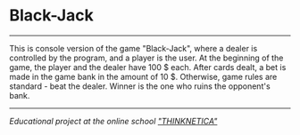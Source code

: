 # Black-Jack
___
This is console version of the game "Black-Jack", where a dealer is controlled by the program, and a player is the user. At the beginning of the game, the player and the dealer have 100 \$ each. After cards dealt, a bet is made in the game bank in the amount of 10 \$. Otherwise, game rules are standard - beat the dealer. Winner is the one who ruins the opponent's bank.
___

_Educational project at the online school ["THINKNETICA"](https://thinknetica.com/)_